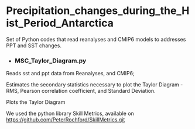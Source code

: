# Precipitation_changes_during_the_Hist_Period_Antarctica
Set of Python codes that read reanalyses and CMIP6 models to addresses PPT and SST changes.

* ### MSC_Taylor_Diagram.py
Reads sst and ppt data from Reanalyses, and CMIP6;

Estimates the secondary statistics necessary to plot the Taylor Diagram - RMS, Pearson correlation coefficient, and Standard Deviation.

Plots the Taylor Diagram

We used the python library Skill Metrics, available on
<https://github.com/PeterRochford/SkillMetrics.git>
